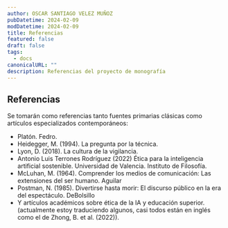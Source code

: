```yaml
---
author: OSCAR SANTIAGO VELEZ MUÑOZ
pubDatetime: 2024-02-09
modDatetime: 2024-02-09
title: Referencias
featured: false
draft: false
tags:
  - docs
canonicalURL: ""
description: Referencias del proyecto de monografía
---
```


## Referencias

Se tomarán como referencias tanto fuentes primarias clásicas como artículos especializados
contemporáneos:

- Platón. Fedro.
- Heidegger, M. (1994). La pregunta por la técnica.
- Lyon, D. (2018). La cultura de la vigilancia.
- Antonio Luis Terrones Rodríguez (2022) Ética para la inteligencia artificial sostenible.
  Universidad de Valencia. Instituto de Filosofía.
- McLuhan, M. (1964). Comprender los medios de comunicación: Las extensiones del
  ser humano. Aguilar
- Postman, N. (1985). Divertirse hasta morir: El discurso público en la era del
  espectáculo. DeBolsillo
- Y artículos académicos sobre ética de la IA y educación superior. (actualmente estoy
  traduciendo algunos, casi todos están en inglés como el de Zhong, B. et al. (2022)).
